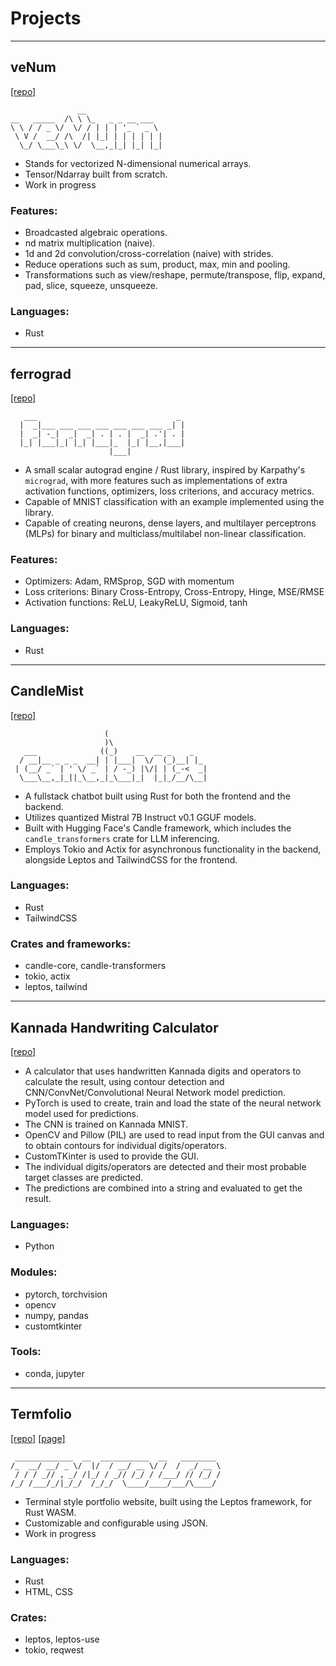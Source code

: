 # Projects

---

## veNum

[[repo]](https://github.com/shettysach/veNum) 

```
               __
__   _____  /\ \ \_   _ _ __ ___
\ \ / / _ \/  \/ / | | | '_ ` _ \
 \ V /  __/ /\  /| |_| | | | | | |
  \_/ \___\_\ \/  \__,_|_| |_| |_|

```

- Stands for vectorized N-dimensional numerical arrays.
- Tensor/Ndarray built from scratch.
- Work in progress

### Features:

- Broadcasted algebraic operations.
- nd matrix multiplication (naive).
- 1d and 2d convolution/cross-correlation (naive) with strides.
- Reduce operations such as sum, product, max, min and pooling.
- Transformations such as view/reshape, permute/transpose, flip, expand, pad, slice, squeeze, unsqueeze.

### Languages:

- Rust

---

## ferrograd

[[repo]](https://github.com/shettysach/ferrograd)

```
   ___                               _
  |  _|___ ___ ___ ___ ___ ___ ___ _| |
  |  _| -_|  _|  _| . | . |  _| .'| . |
  |_| |___|_| |_| |___|_  |_| |__,|___|
                      |___|
```

- A small scalar autograd engine / Rust library, inspired by Karpathy's `micrograd`, with more features such as implementations of extra activation functions, optimizers, loss criterions, and accuracy metrics.
- Capable of MNIST classification with an example implemented using the library.
- Capable of creating neurons, dense layers, and multilayer perceptrons (MLPs) for binary and multiclass/multilabel non-linear classification.

### Features:

- Optimizers:
  Adam, RMSprop, SGD with momentum
- Loss criterions:
  Binary Cross-Entropy, Cross-Entropy, Hinge, MSE/RMSE
- Activation functions:
  ReLU, LeakyReLU, Sigmoid, tanh

### Languages:

- Rust

---

## CandleMist

[[repo]](https://github.com/shettysach/CandleMist)

```
                     (
                     )\
   ___              ((_)    __  __ _    _
  / __|__ _ _ _  __| | |___|  \/  (_)__| |_
 | (__/ _` | ' \/ _` | / -_) |\/| | (_-<  _|
  \___\__,_|_||_\__,_|_\___|_|  |_|_/__/\__|
```

- A fullstack chatbot built using Rust for both the frontend and the backend.
- Utilizes quantized Mistral 7B Instruct v0.1 GGUF models.
- Built with Hugging Face's Candle framework, which includes the `candle_transformers` crate for LLM inferencing.
- Employs Tokio and Actix for asynchronous functionality in the backend, alongside Leptos and TailwindCSS for the frontend.

### Languages:

- Rust
- TailwindCSS

### Crates and frameworks:

- candle-core, candle-transformers
- tokio, actix
- leptos, tailwind

---

## Kannada Handwriting Calculator

[[repo]](https://github.com/shettysach/Kannada-Handwriting-Calculator)

- A calculator that uses handwritten Kannada digits and operators to calculate the result, using contour detection and CNN/ConvNet/Convolutional Neural Network model prediction.
- PyTorch is used to create, train and load the state of the neural network model used for predictions.
- The CNN is trained on Kannada MNIST.
- OpenCV and Pillow (PIL) are used to read input from the GUI canvas and to obtain contours for individual digits/operators.
- CustomTKinter is used to provide the GUI.
- The individual digits/operators are detected and their most probable target classes are predicted.
- The predictions are combined into a string and evaluated to get the result.

### Languages:

- Python

### Modules:

- pytorch, torchvision
- opencv
- numpy, pandas
- customtkinter

### Tools:

- conda, jupyter

---
## Termfolio 

[[repo]](https://github.com/shettysach/Termfolio)
[[page]](https://shettysach.github.io/Termfolio)

```
 _____________  __  ___________  __   ________ 
/_  __/ __/ _ \/  |/  / __/ __ \/ /  /  _/ __ \
 / / / _// , _/ /|_/ / _// /_/ / /___/ // /_/ /
/_/ /___/_/|_/_/  /_/_/  \____/____/___/\____/ 
```
     

- Terminal style portfolio website, built using the Leptos framework, for Rust WASM.
- Customizable and configurable using JSON.
- Work in progress

### Languages: 
- Rust
- HTML, CSS

### Crates: 
- leptos, leptos-use
- tokio, reqwest
